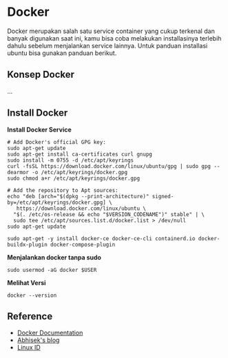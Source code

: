 # Docker

Docker merupakan salah satu service container yang cukup terkenal dan banyak digunakan saat ini, kamu bisa coba melakukan installasinya terlebih dahulu sebelum menjalankan service lainnya. Untuk panduan installasi ubuntu bisa gunakan panduan berikut.

## Konsep Docker
...


## Install Docker


**Install Docker Service**
```
# Add Docker's official GPG key:
sudo apt-get update
sudo apt-get install ca-certificates curl gnupg
sudo install -m 0755 -d /etc/apt/keyrings
curl -fsSL https://download.docker.com/linux/ubuntu/gpg | sudo gpg --dearmor -o /etc/apt/keyrings/docker.gpg
sudo chmod a+r /etc/apt/keyrings/docker.gpg

# Add the repository to Apt sources:
echo "deb [arch="$(dpkg --print-architecture)" signed-by=/etc/apt/keyrings/docker.gpg] \ 
   https://download.docker.com/linux/ubuntu \
  "$(. /etc/os-release && echo "$VERSION_CODENAME")" stable" | \
  sudo tee /etc/apt/sources.list.d/docker.list > /dev/null
sudo apt-get update

sudo apt-get -y install docker-ce docker-ce-cli containerd.io docker-buildx-plugin docker-compose-plugin
```

**Menjalankan docker tanpa sudo**
```
sudo usermod -aG docker $USER
```

**Melihat Versi**
```
docker --version
```

## Reference
- [Docker Documentation](https://docs.docker.com)
- [Abhisek's blog](https://abhisek6.hashnode.dev/docker-for-devops-engineers)
- [Linux ID](https://www.linuxid.net/31073/cara-membuat-docker-images-dengan-dockerfile/)